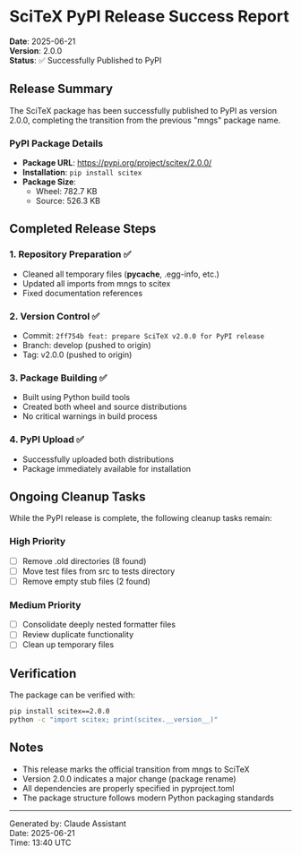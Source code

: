 # SciTeX PyPI Release Success Report

**Date**: 2025-06-21  
**Version**: 2.0.0  
**Status**: ✅ Successfully Published to PyPI

## Release Summary

The SciTeX package has been successfully published to PyPI as version 2.0.0, completing the transition from the previous "mngs" package name.

### PyPI Package Details
- **Package URL**: https://pypi.org/project/scitex/2.0.0/
- **Installation**: `pip install scitex`
- **Package Size**: 
  - Wheel: 782.7 KB
  - Source: 526.3 KB

## Completed Release Steps

### 1. Repository Preparation ✅
- Cleaned all temporary files (__pycache__, .egg-info, etc.)
- Updated all imports from mngs to scitex
- Fixed documentation references

### 2. Version Control ✅
- Commit: `2ff754b feat: prepare SciTeX v2.0.0 for PyPI release`
- Branch: develop (pushed to origin)
- Tag: v2.0.0 (pushed to origin)

### 3. Package Building ✅
- Built using Python build tools
- Created both wheel and source distributions
- No critical warnings in build process

### 4. PyPI Upload ✅
- Successfully uploaded both distributions
- Package immediately available for installation

## Ongoing Cleanup Tasks

While the PyPI release is complete, the following cleanup tasks remain:

### High Priority
- [ ] Remove .old directories (8 found)
- [ ] Move test files from src to tests directory
- [ ] Remove empty stub files (2 found)

### Medium Priority  
- [ ] Consolidate deeply nested formatter files
- [ ] Review duplicate functionality
- [ ] Clean up temporary files

## Verification

The package can be verified with:
```bash
pip install scitex==2.0.0
python -c "import scitex; print(scitex.__version__)"
```

## Notes

- This release marks the official transition from mngs to SciTeX
- Version 2.0.0 indicates a major change (package rename)
- All dependencies are properly specified in pyproject.toml
- The package structure follows modern Python packaging standards

---
Generated by: Claude Assistant  
Date: 2025-06-21  
Time: 13:40 UTC